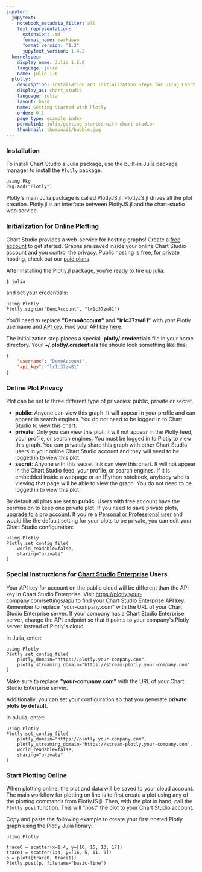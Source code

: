 ```yaml
---
jupyter:
  jupytext:
    notebook_metadata_filter: all
    text_representation:
      extension: .md
      format_name: markdown
      format_version: "1.2"
      jupytext_version: 1.4.2
  kernelspec:
    display_name: Julia 1.6.0
    language: julia
    name: julia-1.6
  plotly:
    description: Installation and Initialization Steps for Using Chart Studio in Julia
    display_as: chart_studio
    language: julia
    layout: base
    name: Getting Started with Plotly
    order: 0.1
    page_type: example_index
    permalink: julia/getting-started-with-chart-studio/
    thumbnail: thumbnail/bubble.jpg
---
```


### Installation

To install Chart Studio's Julia package, use the built-in Julia package manager to install the `Plotly` package.

```
using Pkg
Pkg.add("Plotly")
```

Plotly's main Julia package is called PlotlyJS.jl. PlotlyJS.jl drives all the plot creation. Plotly.jl is an interface between PlotlyJS.jl and the chart-studio web service.

### Initialization for Online Plotting

Chart Studio provides a web-service for hosting graphs! Create a [free account](https://plotly.com/api_signup) to get started. Graphs are saved inside your online Chart Studio account and you control the privacy. Public hosting is free, for private hosting, check out our [paid plans](https://plotly.com/products/cloud/).

After installing the Plotly.jl package, you're ready to fire up julia:

`$ julia`

and set your credentials:

```
using Plotly
Plotly.signin("DemoAccount", "lr1c37zw81")
```

<!-- #region -->

You'll need to replace **"DemoAccount"** and **"lr1c37zw81"** with _your_ Plotly username and [API key](https://plotly.com/settings/api).
Find your API key [here](https://plotly.com/settings/api).

The initialization step places a special **.plotly/.credentials** file in your home directory. Your **~/.plotly/.credentials** file should look something like this:

```json
{
    "username": "DemoAccount",
    "api_key": "lr1c37zw81"
}
```

<!-- #endregion -->

### Online Plot Privacy

Plot can be set to three different type of privacies: public, private or secret.

- **public**: Anyone can view this graph. It will appear in your profile and can appear in search engines. You do not need to be logged in to Chart Studio to view this chart.
- **private**: Only you can view this plot. It will not appear in the Plotly feed, your profile, or search engines. You must be logged in to Plotly to view this graph. You can privately share this graph with other Chart Studio users in your online Chart Studio account and they will need to be logged in to view this plot.
- **secret**: Anyone with this secret link can view this chart. It will not appear in the Chart Studio feed, your profile, or search engines. If it is embedded inside a webpage or an IPython notebook, anybody who is viewing that page will be able to view the graph. You do not need to be logged in to view this plot.

By default all plots are set to **public**. Users with free account have the permission to keep one private plot. If you need to save private plots, [upgrade to a pro account](https://plotly.com/plans). If you're a [Personal or Professional user](https://plotly.com/settings/subscription/?modal=true&utm_source=api-docs&utm_medium=support-oss) and would like the default setting for your plots to be private, you can edit your Chart Studio configuration:

```
using Plotly
Plotly.set_config_file(
    world_readable=false,
    sharing="private"
)

```

### Special Instructions for [Chart Studio Enterprise](https://plotly.com/product/enterprise/) Users

Your API key for account on the public cloud will be different than the API key in Chart Studio Enterprise. Visit https://plotly.your-company.com/settings/api/ to find your Chart Studio Enterprise API key. Remember to replace "your-company.com" with the URL of your Chart Studio Enterprise server.
If your company has a Chart Studio Enterprise server, change the API endpoint so that it points to your company's Plotly server instead of Plotly's cloud.

In Julia, enter:

```
using Plotly
Plotly.set_config_file(
    plotly_domain="https://plotly.your-company.com",
    plotly_streaming_domain="https://stream-plotly.your-company.com"
)
```

Make sure to replace **"your-company.com"** with the URL of _your_ Chart Studio Enterprise server.

Additionally, you can set your configuration so that you generate **private plots by default**.

In pJulia, enter:

```
using Plotly
Plotly.set_config_file(
    plotly_domain="https://plotly.your-company.com",
    plotly_streaming_domain="https://stream-plotly.your-company.com",
    world_readable=false,
    sharing="private"
)

```

### Start Plotting Online

When plotting online, the plot and data will be saved to your cloud account. The main workflow for plotting on line is to first create a plot using any of the plotting commands from PlotlyJS.jl. Then, with the plot in hand, call the `Plotly.post` function. This will "post" the plot to your Chart Studio account.

Copy and paste the following example to create your first hosted Plotly graph using the Plotly Julia library:

```
using Plotly

trace0 = scatter(x=1:4, y=[10, 15, 13, 17])
trace1 = scatter(1:4, y=[16, 5, 11, 9])
p = plot([trace0, trace1])
Plotly.post(p, filename="basic-line")
```

